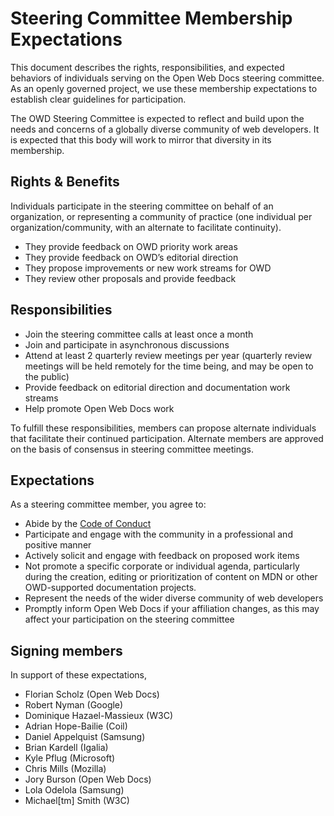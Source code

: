# Steering Committee Membership Expectations

This document describes the rights, responsibilities, and expected behaviors of individuals serving on the Open Web Docs steering committee. As an openly governed project, we use these membership expectations to establish clear guidelines for participation.

The OWD Steering Committee is expected to reflect and build upon the needs and concerns of a globally diverse community of web developers. It is expected that this body will work to mirror that diversity in its membership.

## Rights & Benefits
Individuals participate in the steering committee on behalf of an organization, or representing a community of practice (one individual per organization/community, with an alternate to facilitate continuity).
- They provide feedback on OWD priority work areas
- They provide feedback on OWD’s editorial direction
- They propose improvements or new work streams for OWD
- They review other proposals and provide feedback

## Responsibilities
- Join the steering committee calls at least once a month
- Join and participate in asynchronous discussions
- Attend at least 2 quarterly review meetings per year (quarterly review meetings will be held remotely for the time being, and may be open to the public)
- Provide feedback on editorial direction and documentation work streams
- Help promote Open Web Docs work

To fulfill these responsibilities, members can propose alternate individuals that facilitate their continued participation. Alternate members are approved on the basis of consensus in steering committee meetings.

## Expectations
As a steering committee member, you agree to:
- Abide by the [Code of Conduct](https://github.com/openwebdocs/project/blob/main/code_of_conduct.md)
- Participate and engage with the community in a professional and positive manner
- Actively solicit and engage with feedback on proposed work items
- Not promote a specific corporate or individual agenda, particularly during the creation, editing or prioritization of content on MDN or other OWD-supported documentation projects.
- Represent the needs of the wider diverse community of web developers
- Promptly inform Open Web Docs if your affiliation changes, as this may affect your participation on the steering committee


## Signing members

In support of these expectations,

- Florian Scholz (Open Web Docs)
- Robert Nyman (Google)
- Dominique Hazael-Massieux (W3C)
- Adrian Hope-Bailie (Coil)
- Daniel Appelquist (Samsung)
- Brian Kardell (Igalia)
- Kyle Pflug (Microsoft)
- Chris Mills (Mozilla)
- Jory Burson (Open Web Docs)
- Lola Odelola (Samsung)
- Michael[tm] Smith (W3C)
